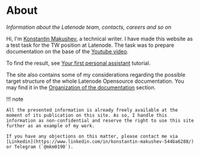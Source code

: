 # About

_Information about the Latenode team, contacts, careers and so on_

Hi, I'm [Konstantin Makushev](https://www.linkedin.com/in/konstantin-makushev-544ba6288/), a technical writer. I have made this website as a test task for the TW position at Latenode. The task was to prepare documentation on the base of the [Youtube video](https://www.youtube.com/watch?v=NgsPWwsHHF0).

To find the result, see [Your first personal assistant](./basic_tutorials/first_pa.md) tutorial.

The site also contains some of my considerations regarding the possible target structure of the whole Latenode Opensource documentation. You may find it in the [Organization of the documentation](./index.md#organization) section.

!!! note

    All the presented information is already freely available at the moment of its publication on this site. As so, I handle this information as non-confidential and reserve the right to use this site further as an example of my work.

    If you have any objections on this matter, please contact me via [Linkedin](https://www.linkedin.com/in/konstantin-makushev-544ba6288/) or Telegram (`@mkm0190`).
